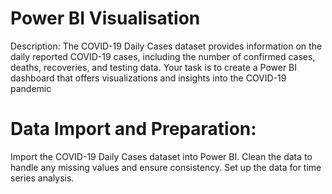 # Power BI Visualisation
Description:
The COVID-19 Daily Cases dataset provides information on
the daily reported COVID-19 cases, including the number of
confirmed cases, deaths, recoveries, and testing data. Your
task is to create a Power BI dashboard that offers
visualizations and insights into the COVID-19 pandemic
# Data Import and Preparation:
Import the COVID-19 Daily Cases dataset into Power BI.
Clean the data to handle any missing values and ensure consistency.
Set up the data for time series analysis.
